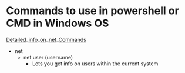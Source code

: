 # Commands to use in powershell or CMD in Windows OS
[Detailed_info_on_net_Commands](<https://www.lifewire.com/net-command-2618094>)

- net
  - net user (username)
    - Lets you get info on users within the current system
